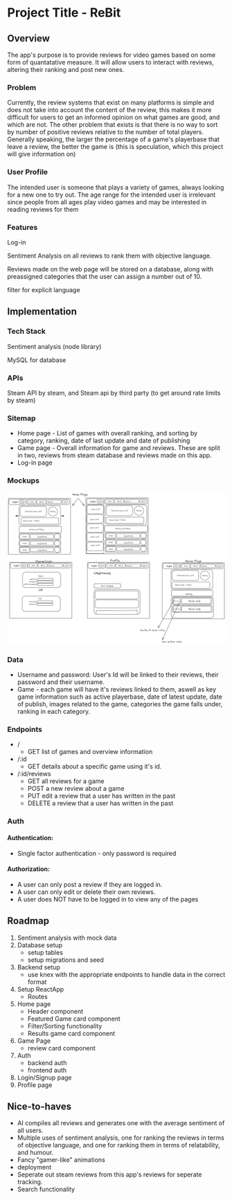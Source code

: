 # Project Title - ReBit

## Overview

The app's purpose is to provide reviews for video games based on some form of quantatative measure. It will allow users to interact with reviews, altering their ranking and post new ones.

### Problem

Currently, the review systems that exist on many platforms is simple and does not take into account the content of the review, this makes it more difficult for users to get an informed opinion on what games are good, and which are not. The other problem that exists is that there is no way to sort by number of positive reviews relative to the number of total players. Generally speaking, the larger the percentage of a game's playerbase that leave a review, the better the game is (this is speculation, which this project will give information on)

### User Profile

The intended user is someone that plays a variety of games, always looking for a new one to try out. The age range for the intended user is irrelevant since people from all ages play video games and may be interested in reading reviews for them

### Features

Log-in

Sentiment Analysis on all reviews to rank them with objective language.

Reviews made on the web page will be stored on a database, along with preassigned categories that the user can assign a number out of 10.

filter for explicit language

## Implementation

### Tech Stack

Sentiment analysis (node library)

MySQL for database

### APIs

Steam API by steam, and Steam api by third party (to get around rate limits by steam)

### Sitemap

- Home page - List of games with overall ranking, and sorting by category, ranking, date of last update and date of publishing
- Game page - Overall information for game and reviews. These are split in two, reviews from steam database and reviews made on this app.
- Log-in page

### Mockups

![mockups](./Proposal/preliminary_mockups.png)

### Data

- Username and password: User's Id will be linked to their reviews, their password and their username.
- Game - each game will have it's reviews linked to them, aswell as key game information such as active playerbase, date of latest update, date of publish, images related to the game, categories the game falls under, ranking in each category.

### Endpoints

- /
  - GET list of games and overview information
- /:id
  - GET details about a specific game using it's id.
- /:id/reviews
  - GET all reviews for a game
  - POST a new review about a game
  - PUT edit a review that a user has written in the past
  - DELETE a review that a user has written in the past

### Auth

#### Authentication:

- Single factor authentication - only password is required

#### Authorization:

- A user can only post a review if they are logged in.
- A user can only edit or delete their own reviews.
- A user does NOT have to be logged in to view any of the pages

## Roadmap

1. Sentiment analysis with mock data
2. Database setup
   - setup tables
   - setup migrations and seed
3. Backend setup
   - use knex with the appropriate endpoints to handle data in the correct format
4. Setup ReactApp
   - Routes
5. Home page
   - Header component
   - Featured Game card component
   - Filter/Sorting functionality
   - Results game card component
6. Game Page
   - review card component
7. Auth
   - backend auth
   - frontend auth
8. Login/Signup page
9. Profile page

## Nice-to-haves

- AI compiles all reviews and generates one with the average sentiment of all users.
- Multiple uses of sentiment analysis, one for ranking the reviews in terms of objective language, and one for ranking them in terms of relatability, and humour.
- Fancy "gamer-like" animations
- deployment
- Seperate out steam reviews from this app's reviews for seperate tracking.
- Search functionality
